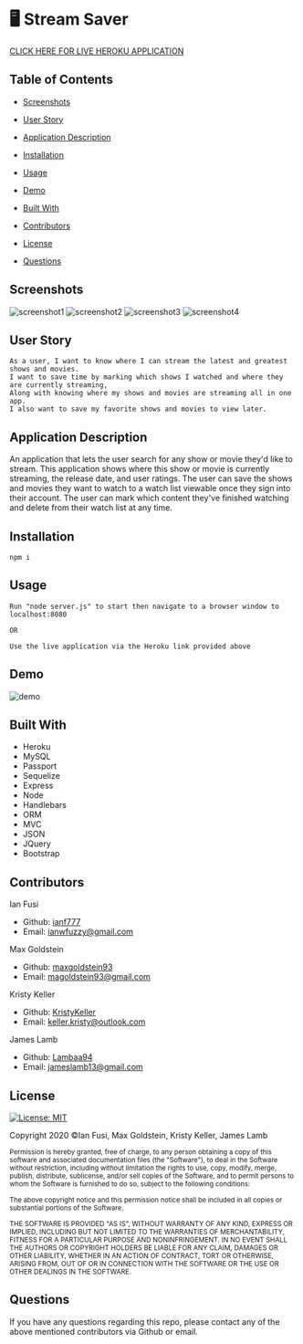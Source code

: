 # 🖥️ Stream Saver
[CLICK HERE FOR LIVE HEROKU APPLICATION](https://streamsaver.herokuapp.com/)

## Table of Contents
* [Screenshots](#screenshots)

* [User Story](#user-story)

* [Application Description](#application-description)

* [Installation](#installation)

* [Usage](#usage)

* [Demo](#demo)

* [Built With](#built-with)

* [Contributors](#contributors)

* [License](#license)

* [Questions](#questions)

## Screenshots 
![screenshot1](./assets/images/screencapture-stream-saver-herokuapp-2020-10-18-23_32_55.png)
![screenshot2](./assets/images/screencapture-stream-saver-herokuapp-signup-2020-10-18-23_33_28.png)
![screenshot3](./assets/images/screencapture-stream-saver-herokuapp-members-2020-10-18-23_35_12.png)
![screenshot4](./assets/images/screencapture-stream-saver-herokuapp-watchlist-2020-10-18-23_44_00.png)

## User Story
```
As a user, I want to know where I can stream the latest and greatest shows and movies.
I want to save time by marking which shows I watched and where they are currently streaming,
Along with knowing where my shows and movies are streaming all in one app.
I also want to save my favorite shows and movies to view later.

```

## Application Description

An application that lets the user search for any show or movie they'd like to stream. This application shows where this show or movie is currently streaming, the release date, and user ratings. The user can save the shows and movies they want to watch to a watch list viewable once they sign into their account. The user can mark which content they've finished watching and delete from their watch list at any time.

## Installation 
```
npm i 
```

## Usage 
```
Run "node server.js" to start then navigate to a browser window to localhost:8080

OR
                                     
Use the live application via the Heroku link provided above

```
## Demo
![demo](https://media.giphy.com/media/E1a5f7GKLYcBNErVT9/giphy.gif)
## Built With
* Heroku
* MySQL
* Passport 
* Sequelize 
* Express
* Node
* Handlebars 
* ORM
* MVC 
* JSON
* JQuery 
* Bootstrap

## Contributors 

Ian Fusi 
* Github: [ianf777](https://github.com/ianf777) 
* Email: <ianwfuzzy@gmail.com> 

 Max Goldstein
* Github: [maxgoldstein93](https://github.com/maxgoldstein93) 
* Email: <magoldstein93@gmail.com>


 Kristy Keller
* Github: [KristyKeller](https://github.com/KristyKeller)
* Email: <keller.kristy@outlook.com>

James Lamb
* Github: [Lambaa94](https://github.com/Lambaa94) 
* Email: <jameslamb13@gmail.com>

## License

[![License: MIT](https://img.shields.io/badge/License-MIT-yellow.svg)](https://opensource.org/licenses/MIT)

Copyright 2020 ©Ian Fusi, Max Goldstein, Kristy Keller, James Lamb

<sup>Permission is hereby granted, free of charge, to any person obtaining a copy of this software and associated documentation files (the "Software"), to deal in the Software without restriction, including without limitation the rights to use, copy, modify, merge, publish, distribute, sublicense, and/or sell copies of the Software, and to permit persons to whom the Software is furnished to do so, subject to the following conditions:
  
<sup>The above copyright notice and this permission notice shall be included in all copies or substantial portions of the Software.
  
<sup>THE SOFTWARE IS PROVIDED "AS IS", WITHOUT WARRANTY OF ANY KIND, EXPRESS OR IMPLIED, INCLUDING BUT NOT LIMITED TO THE WARRANTIES OF MERCHANTABILITY, FITNESS FOR A PARTICULAR PURPOSE AND NONINFRINGEMENT. IN NO EVENT SHALL THE AUTHORS OR COPYRIGHT HOLDERS BE LIABLE FOR ANY CLAIM, DAMAGES OR OTHER LIABILITY, WHETHER IN AN ACTION OF CONTRACT, TORT OR OTHERWISE, ARISING FROM, OUT OF OR IN CONNECTION WITH THE SOFTWARE OR THE USE OR OTHER DEALINGS IN THE SOFTWARE.

## Questions

If you have any questions regarding this repo, please contact any of the above mentioned contributors via Github or email.
